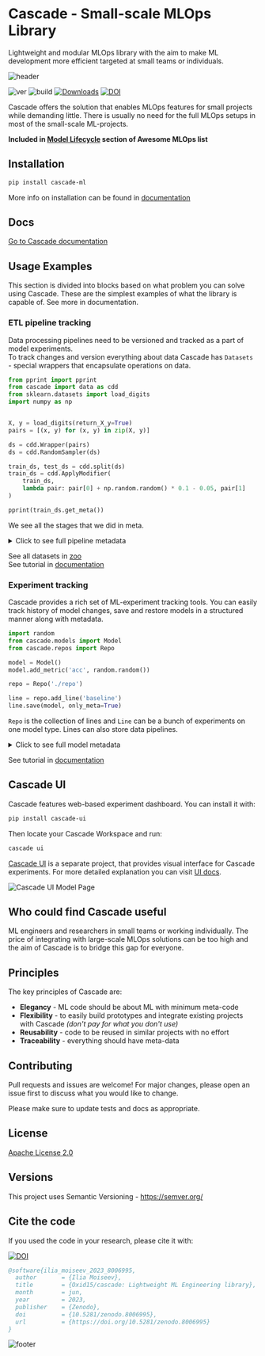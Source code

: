 # Cascade - Small-scale MLOps Library

Lightweight and modular MLOps library with the aim to make ML development more efficient targeted at small teams or individuals.

![header](cascade/docs/imgs/header.png)

![ver](https://img.shields.io/github/v/release/oxid15/cascade?style=plastic)
![build](https://github.com/oxid15/cascade/actions/workflows/python-package.yml/badge.svg)
[![Downloads](https://pepy.tech/badge/cascade-ml)](https://pepy.tech/project/cascade-ml)
[![DOI](https://zenodo.org/badge/460920693.svg)](https://zenodo.org/badge/latestdoi/460920693)

Cascade offers the solution that enables MLOps features for small projects while demanding little. There is usually no need for the full MLOps setups in most of the small-scale ML-projects.

**Included in [Model Lifecycle](https://github.com/kelvins/awesome-mlops#model-lifecycle) section of Awesome MLOps list**

## Installation

```bash
pip install cascade-ml
```

More info on installation can be found in [documentation](https://oxid15.github.io/cascade/en/latest/)

## Docs

[Go to Cascade documentation](https://oxid15.github.io/cascade/en/latest)

## Usage Examples

This section is divided into blocks based on what problem you can solve using Cascade. These are the simplest examples
of what the library is capable of. See more in documentation.

### ETL pipeline tracking

Data processing pipelines need to be versioned and tracked as a part of model experiments.  
To track changes and version everything about data Cascade has `Datasets` - special wrappers
that encapsulate operations on data.

```python
from pprint import pprint
from cascade import data as cdd
from sklearn.datasets import load_digits
import numpy as np


X, y = load_digits(return_X_y=True)
pairs = [(x, y) for (x, y) in zip(X, y)]

ds = cdd.Wrapper(pairs)
ds = cdd.RandomSampler(ds)

train_ds, test_ds = cdd.split(ds)
train_ds = cdd.ApplyModifier(
    train_ds,
    lambda pair: pair[0] + np.random.random() * 0.1 - 0.05, pair[1]
)

pprint(train_ds.get_meta())
```

We see all the stages that we did in meta.

<details>
<summary>Click to see full pipeline metadata</summary>

```json
[{"comments": [],
  "description": null,
  "len": 898,
  "links": [],
  "name": "cascade.data.apply_modifier.ApplyModifier",
  "tags": [],
  "type": "dataset"},
 {"comments": [],
  "description": null,
  "len": 898,
  "links": [],
  "name": "cascade.data.range_sampler.RangeSampler",
  "tags": [],
  "type": "dataset"},
 {"comments": [],
  "description": null,
  "len": 1797,
  "links": [],
  "name": "cascade.data.random_sampler.RandomSampler",
  "tags": [],
  "type": "dataset"},
 {"comments": [],
  "description": null,
  "len": 1797,
  "links": [],
  "name": "cascade.data.dataset.Wrapper",
  "obj_type": "<class 'list'>",
  "tags": [],
  "type": "dataset"}]
```

</details>

See all datasets in [zoo](https://oxid15.github.io/cascade/en/latest/modules/dataset_zoo.html)  
See tutorial in [documentation](https://oxid15.github.io/cascade/en/latest/tutorials/tutorials.html)

### Experiment tracking

Cascade provides a rich set of ML-experiment tracking tools.
You can easily track history of model changes, save and restore models
in a structured manner along with metadata.

```python
import random
from cascade.models import Model
from cascade.repos import Repo

model = Model()
model.add_metric('acc', random.random())

repo = Repo('./repo')

line = repo.add_line('baseline')
line.save(model, only_meta=True)
```

`Repo` is the collection of lines and `Line` can be a bunch of experiments on one model type.
Lines can also store data pipelines.

<details>
<summary>Click to see full model metadata</summary>

```json
[
    {
        "name": "cascade.models.model.Model",
        "description": null,
        "tags": [],
        "comments": [],
        "links": [],
        "type": "model",
        "created_at": "2024-08-25T19:15:24.658259+00:00",
        "metrics": [
            {
                "name": "acc",
                "value": 0.4323295098641783,
                "created_at": "2024-08-25T19:15:24.658356+00:00"
            }
        ],
        "params": {},
        "path": "/home/user/repo/baseline/00000",
        "slug": "rustling_finicky_hoatzin",
        "saved_at": "2024-08-25T19:15:25.548339+00:00",
        "python_version": "3.10.12 (main, Jul 29 2024, 16:56:48) [GCC 11.4.0]",
        "user": "user",
        "host": "hostname"
    }
]
```

</details>

See tutorial in [documentation](https://oxid15.github.io/cascade/en/latest/tutorials/tutorials.html)

## Cascade UI

Cascade features web-based experiment dashboard. You can install it with:

```bash
pip install cascade-ui
```

Then locate your Cascade Workspace and run:

```bash
cascade ui
```

[Cascade UI](https://github.com/Laiserk/cascade_ui) is a separate project, that provides visual interface for Cascade experiments. For more detailed explanation you can visit [UI docs](https://oxid15.github.io/cascade/en/latest/tutorials/ui.html).

![Cascade UI Model Page](cascade/docs/source/_static/model-page.png)

## Who could find Cascade useful

ML engineers and researchers in small teams or working individually.
The price of integrating with large-scale MLOps solutions can be too high and the aim of
Cascade is to bridge this gap for everyone.

## Principles

The key principles of Cascade are:

* **Elegancy** - ML code should be about ML with minimum meta-code
* **Flexibility** - to easily build prototypes and integrate existing projects with Cascade *(don't pay for what you don't use)*
* **Reusability** - code to be reused in similar projects with no effort
* **Traceability** - everything should have meta-data

## Contributing

Pull requests and issues are welcome! For major changes, please open an issue first to discuss what you would like to change.

Please make sure to update tests and docs as appropriate.

## License

[Apache License 2.0](https://choosealicense.com/licenses/apache-2.0/)

## Versions

This project uses Semantic Versioning - <https://semver.org/>

## Cite the code

If you used the code in your research, please cite it with:  
  
[![DOI](https://zenodo.org/badge/460920693.svg)](https://zenodo.org/badge/latestdoi/460920693)

```bibtex
@software{ilia_moiseev_2023_8006995,
  author       = {Ilia Moiseev},
  title        = {Oxid15/cascade: Lightweight ML Engineering library},
  month        = jun,
  year         = 2023,
  publisher    = {Zenodo},
  doi          = {10.5281/zenodo.8006995},
  url          = {https://doi.org/10.5281/zenodo.8006995}
}
```

![footer](cascade/docs/imgs/footer.png)
